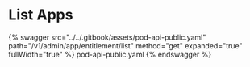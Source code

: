 # List Apps

{% swagger src="../../.gitbook/assets/pod-api-public.yaml" path="/v1/admin/app/entitlement/list" method="get" expanded="true" fullWidth="true" %} pod-api-public.yaml {% endswagger %}
